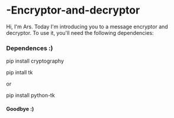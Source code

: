 # -Encryptor-and-decryptor

Hi, I'm Ars. Today I'm introducing you to a message encryptor and decryptor. To use it, you'll need the following dependencies:

### Dependences :)

pip install cryptography

pip intall tk 

or 

pip install python-tk


#### Goodbye :)
